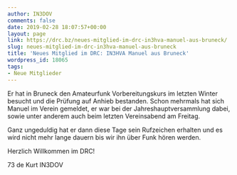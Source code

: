 ```yaml
---
author: IN3DOV
comments: false
date: 2019-02-28 18:07:57+00:00
layout: page
link: https://drc.bz/neues-mitglied-im-drc-in3hva-manuel-aus-bruneck/
slug: neues-mitglied-im-drc-in3hva-manuel-aus-bruneck
title: 'Neues Mitglied im DRC: IN3HVA Manuel aus Bruneck'
wordpress_id: 18065
tags:
- Neue Mitglieder
---
```


Er hat in Bruneck den Amateurfunk Vorbereitungskurs im letzten Winter besucht und die Prüfung auf Anhieb bestanden. Schon mehrmals hat sich Manuel im Verein gemeldet, er war bei der Jahreshauptversammlung dabei, sowie unter anderem auch beim letzten Vereinsabend am Freitag.

Ganz ungeduldig hat er dann diese Tage sein Rufzeichen erhalten und es wird nicht mehr lange dauern bis wir ihn über Funk hören werden.

Herzlich Willkommen im DRC!

73 de Kurt IN3DOV

